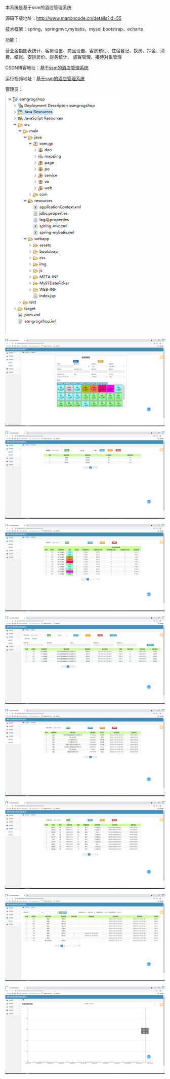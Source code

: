 本系统是基于ssm的酒店管理系统

源码下载地址：http://www.manoncode.cn/details?id=55

技术框架：spring，springmvc,mybatis，mysql,bootstrap，echarts

功能：

营业金额图表统计、客房设置、商品设置、客房预订、住宿登记、换房、押金、消费、结账、安排房价、财务统计、
旅客管理、接待对象管理


CSDN博客地址：[基于ssm的酒店管理系统](https://blog.csdn.net/mataodehtml/article/details/118876634)

运行视频地址：[基于ssm的酒店管理系统](https://www.bilibili.com/video/BV1H64y1z7XU)

管理员：

![项目结构](./运行截图/项目结构.png)

![住宿登记](./运行截图/住宿登记.png)

![商品管理](./运行截图/商品管理.png)

![客房管理](./运行截图/客房管理.png)

![客房预订](./运行截图/客房预订.png)

![接待管理](./运行截图/接待管理.png)

![旅客信息管理](./运行截图/旅客信息管理.png)

![财务统计](./运行截图/财务统计.png)

![首页](./运行截图/首页.png)
